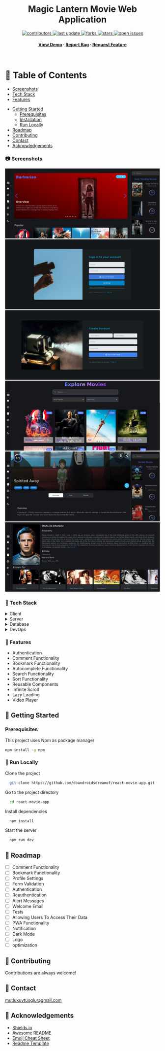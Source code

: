 <div align="center">

  <h1>Magic Lantern Movie Web Application</h1>

<p>
  <a href="https://github.com/doandroidsdreamof/react-movie-app/graphs/contributors">
    <img src="https://img.shields.io/github/contributors/doandroidsdreamof/react-movie-app" alt="contributors" />
  </a>
  <a href="">
    <img src="https://img.shields.io/github/last-commit/doandroidsdreamof/react-movie-app" alt="last update" />
  </a>
  <a href="https://github.com/doandroidsdreamof/react-movie-app/network/members">
    <img src="https://img.shields.io/github/forks/doandroidsdreamof/react-movie-app" alt="forks" />
  </a>
  <a href="https://github.com/doandroidsdreamof/react-movie-app/stargazers">
    <img src="https://img.shields.io/github/stars/doandroidsdreamof/react-movie-app" alt="stars" />
  </a>
  <a href="https://github.com/doandroidsdreamof/react-movie-app/issues/">
    <img src="https://img.shields.io/github/issues/doandroidsdreamof/react-movie-app" alt="open issues" />
  </a>
</p>

<h4>
    <a href="https://github.com/react-movie-app/react-movie-app">View Demo</a>
  <span> · </span>
    <a href="https://github.com/react-movie-app/react-movie-app/issues">Report Bug</a>
  <span> · </span>
    <a href="https://github.com/react-movie-app/react-movie-app/issues">Request Feature</a>
  </h4>
</div>

<br />

# :notebook_with_decorative_cover: Table of Contents

- [Screenshots](#camera-screenshots)
- [Tech Stack](#space_invader-tech-stack)
- [Features](#dart-features)

* [Getting Started](#toolbox-getting-started)
  - [Prerequisites](#bangbang-prerequisites)
  - [Installation](#gear-installation)
  - [Run Locally](#running-run-locally)
* [Roadmap](#compass-roadmap)
* [Contributing](#wave-contributing)
* [Contact](#handshake-contact)
* [Acknowledgements](#gem-acknowledgements)

<!-- Screenshots -->

### :camera: Screenshots

<div align="center">
  <img src="./screenshots/home-page.png" alt="home-page" />
</div>
<div align="center">
  <img src="./screenshots/login-page.png" alt="login-page" />
</div>
<div align="center">
  <img src="./screenshots/reigster-page.png" alt="register-page" />
</div>
<div align="center">
  <img src="./screenshots/explore-page.png" alt="explore-page" />
</div>
<div align="center">
  <img src="./screenshots/detail-page.png" alt="detail-page" />
</div
<div align="center">
  <img src="./screenshots/actor-page.png" alt="actor-page" />
</div

<!-- TechStack -->

### :space_invader: Tech Stack

<details>
  <summary>Client</summary>
  <ul>
    <li>React</li>
    <li>TailwindCSS</li>
    <li>daisyUI</li>
    <li>Material UI</li>
  </ul>
</details>

<details>
  <summary>Server</summary>
  <ul>
    <li>Firebase</li>
  </ul>
</details>

<details>
<summary>Database</summary>
  <ul>
    <li>Firebase Cloud Firestore</li>
  </ul>
</details>

<details>
<summary>DevOps</summary>
  <ul>
    <li>Github</li>
    <li>Git</li>
  </ul>
</details>

### :dart: Features

- Authentication
- Comment Functionality
- Bookmark Functionality
- Autocomplete Functionality
- Search Functionality
- Sort Functionality
- Reusable Components
- Infinite Scroll
- Lazy Loading
- Video Player

## :toolbox: Getting Started

<!-- Prerequisites -->

### Prerequisites

This project uses Npm as package manager

```bash
npm install -g npm
```

<!-- Running Tests -->

### :running: Run Locally

Clone the project

```bash
  git clone https://github.com/doandroidsdreamof/react-movie-app.git

```

Go to the project directory

```bash
  cd react-movie-app
```

Install dependencies

```bash
  npm install
```

Start the server

```bash
  npm run dev
```

## :compass: Roadmap

- [ ] Comment Functionality
- [ ] Bookmark Functionality
- [ ] Profile Settings
- [ ] Form Validation
- [ ] Authentication
- [ ] Reauthentication
- [ ] Alert Messages
- [ ] Welcome Email
- [ ] Tests
- [ ] Allowing Users To Access Their Data
- [ ] PWA Functionality
- [ ] Notification
- [ ] Dark Mode
- [ ] Logo
- [ ] optimization

<!-- Contributing -->

## :wave: Contributing

<a href="https://github.com/Louis3797/awesome-readme-template/graphs/contributors">
</a>

Contributions are always welcome!

## :handshake: Contact

mutlukuytuoglu@gmail.com

## :gem: Acknowledgements

- [Shields.io](https://shields.io/)
- [Awesome README](https://github.com/matiassingers/awesome-readme)
- [Emoji Cheat Sheet](https://github.com/ikatyang/emoji-cheat-sheet/blob/master/README.md#travel--places)
- [Readme Template](https://github.com/othneildrew/Best-README-Template)
